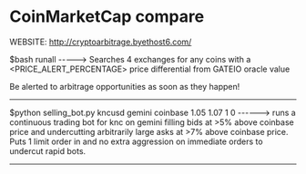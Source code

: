 # CoinMarketCap compare

WEBSITE: http://cryptoarbitrage.byethost6.com/

$bash runall  -----> Searches 4 exchanges for any coins with a <PRICE_ALERT_PERCENTAGE> price differential from GATEIO oracle value

Be alerted to arbitrage opportunities as soon as they happen!

******************************************************************************************************************************************************************

$python selling_bot.py kncusd gemini coinbase 1.05 1.07 1 0 ------> runs a continuous trading bot for knc on gemini filling bids at >5% above coinbase price and undercutting arbitrarily large asks at >7% above coinbase price.  Puts 1 limit order in and no extra aggression on immediate orders to undercut rapid bots.

----------------------------------------------------------------------------------------------------------------------------------------------------------------------------------


